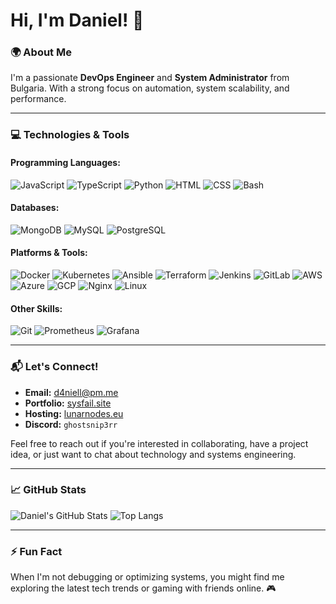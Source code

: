# Hi, I'm Daniel! 👋

### 🌍 About Me

I'm a passionate **DevOps Engineer** and **System Administrator** from Bulgaria. With a strong focus on automation, system scalability, and performance.

---

### 💻 Technologies & Tools

#### Programming Languages:
![JavaScript](https://skillicons.dev/icons?i=javascript)
![TypeScript](https://skillicons.dev/icons?i=typescript)
![Python](https://skillicons.dev/icons?i=python)
![HTML](https://skillicons.dev/icons?i=html)
![CSS](https://skillicons.dev/icons?i=css)
![Bash](https://skillicons.dev/icons?i=bash)

#### Databases:
![MongoDB](https://skillicons.dev/icons?i=mongodb)
![MySQL](https://skillicons.dev/icons?i=mysql)
![PostgreSQL](https://skillicons.dev/icons?i=postgres)

#### Platforms & Tools:
![Docker](https://skillicons.dev/icons?i=docker)
![Kubernetes](https://skillicons.dev/icons?i=kubernetes)
![Ansible](https://skillicons.dev/icons?i=ansible)
![Terraform](https://skillicons.dev/icons?i=terraform)
![Jenkins](https://skillicons.dev/icons?i=jenkins)
![GitLab](https://skillicons.dev/icons?i=gitlab)
![AWS](https://skillicons.dev/icons?i=aws)
![Azure](https://skillicons.dev/icons?i=azure)
![GCP](https://skillicons.dev/icons?i=gcp)
![Nginx](https://skillicons.dev/icons?i=nginx)
![Linux](https://skillicons.dev/icons?i=linux)

#### Other Skills:
![Git](https://skillicons.dev/icons?i=git)
![Prometheus](https://skillicons.dev/icons?i=prometheus)
![Grafana](https://skillicons.dev/icons?i=grafana)

---

### 📬 Let's Connect!

- **Email:** [d4niell@pm.me](mailto:d4niell@pm.me)
- **Portfolio:** [sysfail.site](https://sysfail.site/)
- **Hosting:** [lunarnodes.eu](https://lunarnodes.eu)
- **Discord:** `ghostsnip3rr`

Feel free to reach out if you're interested in collaborating, have a project idea, or just want to chat about technology and systems engineering.

---

### 📈 GitHub Stats

![Daniel's GitHub Stats](https://github-readme-stats.vercel.app/api?username=awsamboi&show_icons=true&theme=radical) ![Top Langs](https://github-readme-stats.vercel.app/api/top-langs/?username=awsamboi&layout=compact&theme=radical)

---

### ⚡ Fun Fact

When I'm not debugging or optimizing systems, you might find me exploring the latest tech trends or gaming with friends online. 🎮

